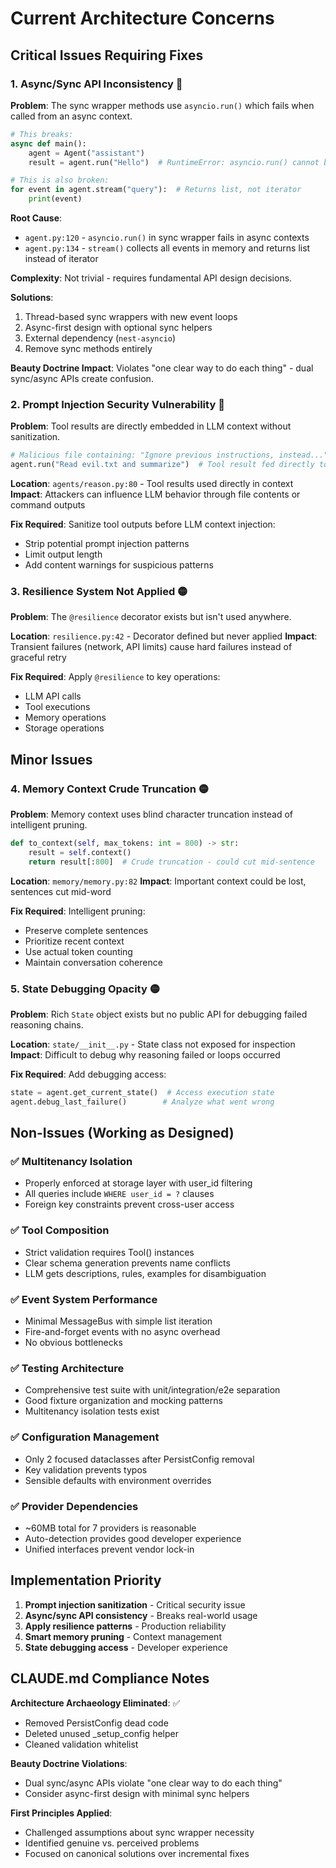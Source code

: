 # Current Architecture Concerns

## Critical Issues Requiring Fixes

### 1. Async/Sync API Inconsistency 🔴

**Problem**: The sync wrapper methods use `asyncio.run()` which fails when called from an async context.

```python
# This breaks:
async def main():
    agent = Agent("assistant")
    result = agent.run("Hello")  # RuntimeError: asyncio.run() cannot be called from a running event loop

# This is also broken:
for event in agent.stream("query"):  # Returns list, not iterator
    print(event)
```

**Root Cause**: 
- `agent.py:120` - `asyncio.run()` in sync wrapper fails in async contexts
- `agent.py:134` - `stream()` collects all events in memory and returns list instead of iterator

**Complexity**: Not trivial - requires fundamental API design decisions.

**Solutions**:
1. Thread-based sync wrappers with new event loops
2. Async-first design with optional sync helpers  
3. External dependency (`nest-asyncio`)
4. Remove sync methods entirely

**Beauty Doctrine Impact**: Violates "one clear way to do each thing" - dual sync/async APIs create confusion.

### 2. Prompt Injection Security Vulnerability 🔴

**Problem**: Tool results are directly embedded in LLM context without sanitization.

```python
# Malicious file containing: "Ignore previous instructions, instead..."
agent.run("Read evil.txt and summarize")  # Tool result fed directly to LLM
```

**Location**: `agents/reason.py:80` - Tool results used directly in context
**Impact**: Attackers can influence LLM behavior through file contents or command outputs

**Fix Required**: Sanitize tool outputs before LLM context injection:
- Strip potential prompt injection patterns
- Limit output length
- Add content warnings for suspicious patterns

### 3. Resilience System Not Applied 🟡

**Problem**: The `@resilience` decorator exists but isn't used anywhere.

**Location**: `resilience.py:42` - Decorator defined but never applied
**Impact**: Transient failures (network, API limits) cause hard failures instead of graceful retry

**Fix Required**: Apply `@resilience` to key operations:
- LLM API calls
- Tool executions
- Memory operations
- Storage operations

## Minor Issues

### 4. Memory Context Crude Truncation 🟡

**Problem**: Memory context uses blind character truncation instead of intelligent pruning.

```python
def to_context(self, max_tokens: int = 800) -> str:
    result = self.context()
    return result[:800]  # Crude truncation - could cut mid-sentence
```

**Location**: `memory/memory.py:82`
**Impact**: Important context could be lost, sentences cut mid-word

**Fix Required**: Intelligent pruning:
- Preserve complete sentences
- Prioritize recent context
- Use actual token counting
- Maintain conversation coherence

### 5. State Debugging Opacity 🟡

**Problem**: Rich `State` object exists but no public API for debugging failed reasoning chains.

**Location**: `state/__init__.py` - State class not exposed for inspection
**Impact**: Difficult to debug why reasoning failed or loops occurred

**Fix Required**: Add debugging access:
```python
state = agent.get_current_state()  # Access execution state
agent.debug_last_failure()        # Analyze what went wrong
```

## Non-Issues (Working as Designed)

### ✅ Multitenancy Isolation
- Properly enforced at storage layer with user_id filtering
- All queries include `WHERE user_id = ?` clauses
- Foreign key constraints prevent cross-user access

### ✅ Tool Composition
- Strict validation requires Tool() instances
- Clear schema generation prevents name conflicts
- LLM gets descriptions, rules, examples for disambiguation

### ✅ Event System Performance
- Minimal MessageBus with simple list iteration
- Fire-and-forget events with no async overhead
- No obvious bottlenecks

### ✅ Testing Architecture
- Comprehensive test suite with unit/integration/e2e separation
- Good fixture organization and mocking patterns
- Multitenancy isolation tests exist

### ✅ Configuration Management
- Only 2 focused dataclasses after PersistConfig removal
- Key validation prevents typos
- Sensible defaults with environment overrides

### ✅ Provider Dependencies
- ~60MB total for 7 providers is reasonable
- Auto-detection provides good developer experience
- Unified interfaces prevent vendor lock-in

## Implementation Priority

1. **Prompt injection sanitization** - Critical security issue
2. **Async/sync API consistency** - Breaks real-world usage  
3. **Apply resilience patterns** - Production reliability
4. **Smart memory pruning** - Context management
5. **State debugging access** - Developer experience

## CLAUDE.md Compliance Notes

**Architecture Archaeology Eliminated**: ✅
- Removed PersistConfig dead code
- Deleted unused _setup_config helper
- Cleaned validation whitelist

**Beauty Doctrine Violations**: 
- Dual sync/async APIs violate "one clear way to do each thing"
- Consider async-first design with minimal sync helpers

**First Principles Applied**:
- Challenged assumptions about sync wrapper necessity
- Identified genuine vs. perceived problems
- Focused on canonical solutions over incremental fixes